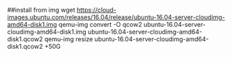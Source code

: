##install from img
wget https://cloud-images.ubuntu.com/releases/16.04/release/ubuntu-16.04-server-cloudimg-amd64-disk1.img
qemu-img convert -O qcow2 ubuntu-16.04-server-cloudimg-amd64-disk1.img ubuntu-16.04-server-cloudimg-amd64-disk1.qcow2
qemu-img resize ubuntu-16.04-server-cloudimg-amd64-disk1.qcow2 +50G